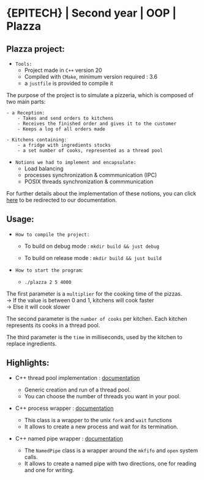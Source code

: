 # {EPITECH} | Second year | OOP | Plazza

## Plazza project:

- `Tools:`
    * Project made in `C++` version 20
    * Compiled with `CMake`, minimum version required : 3.6
    * a `justfile` is provided to compile it  

The purpose of the project is to simulate a pizzeria, which is composed of two main parts:

    - a Reception:
        - Takes and send orders to kitchens
        - Receives the finished order and gives it to the customer
        - Keeps a log of all orders made

    - Kitchens containing:
        - a fridge with ingredients stocks
        - a set number of cooks, represented as a thread pool

- `Notions we had to implement and encapsulate:`
    * Load balancing
    * processes synchronization & commmunication (IPC)
    * POSIX threads synchronization & commmunication

For further details about the implementation of these notions, you can click [here](./documentation) to be redirected to our documentation.

## Usage:

- `How to compile the project:`
    * To build on debug mode : `mkdir build && just debug`<brk>

    * To build on release mode : `mkdir build && just build`

- `How to start the program`:
    * `./plazza 2 5 4000 `

The first parameter is a `multiplier` for the cooking time of the pizzas.  
-> If the value is between 0 and 1, kitchens will cook faster  
-> Else it will cook slower  
  
The second parameter is the `number of cooks` per kitchen.
Each kitchen represents its cooks in a thread pool.
  
The third parameter is the `time` in milliseconds, used by the kitchen to replace ingredients.

## Highlights:

- C++ thread pool implementation : [documentation](./documentation/ThreadPool.md)
    * Generic creation and run of a thread pool.
    * You can choose the number of threads you want in your pool.

- C++ process wrapper : [documentation](./documentation/Process.md)
    * This class is a wrapper to the unix `fork` and `wait` functions
    * It allows to create a new process and wait for its termination.

- C++ named pipe wrapper : [documentation](./documentation/NamedPipe.md)
    * The `NamedPipe` class is a wrapper around the `mkfifo` and `open` system calls.
    * It allows to create a named pipe with two directions, one for reading and one for writing.
